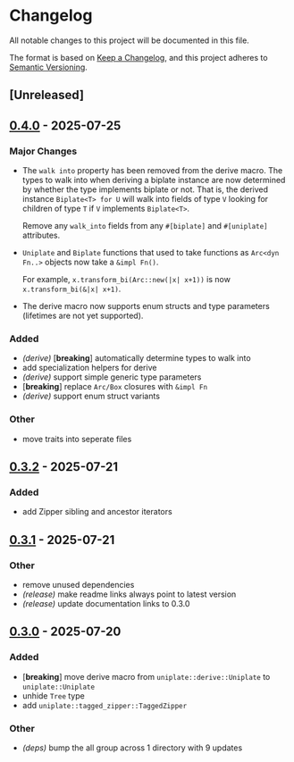 # Changelog

All notable changes to this project will be documented in this file.

The format is based on [Keep a Changelog](https://keepachangelog.com/en/1.0.0/),
and this project adheres to [Semantic Versioning](https://semver.org/spec/v2.0.0.html).

## [Unreleased]

## [0.4.0](https://github.com/conjure-cp/uniplate/compare/v0.3.2...v0.4.0) - 2025-07-25

### Major Changes

* The `walk into` property has been removed from the derive macro. The types to
  walk into when deriving a biplate instance are now determined by whether the
  type implements biplate or not. That is, the derived instance `Biplate<T> for
  U` will walk into fields of type `V` looking for children of type `T` if `V`
  implements `Biplate<T>`.

  Remove any `walk_into` fields from any `#[biplate]` and `#[uniplate]`
  attributes.

* `Uniplate` and `Biplate` functions that used to take functions as `Arc<dyn
  Fn..>` objects now take a `&impl Fn()`.

  For example, `x.transform_bi(Arc::new(|x| x+1))` is now `x.transform_bi(&|x| x+1)`.

* The derive macro now supports enum structs and type parameters (lifetimes are
  not yet supported).


### Added

- *(derive)* [**breaking**] automatically determine types to walk into
- add specialization helpers for derive
- *(derive)* support simple generic type parameters
- [**breaking**] replace `Arc/Box` closures with `&impl Fn`
- *(derive)* support enum struct variants

### Other

- move traits into seperate files

## [0.3.2](https://github.com/conjure-cp/uniplate/compare/v0.3.1...v0.3.2) - 2025-07-21

### Added

- add Zipper sibling and ancestor iterators

## [0.3.1](https://github.com/conjure-cp/uniplate/compare/v0.3.0...v0.3.1) - 2025-07-21

### Other

- remove unused dependencies
- *(release)* make readme links always point to latest version
- *(release)* update documentation links to 0.3.0

## [0.3.0](https://github.com/conjure-cp/uniplate/compare/v0.2.3...v0.3.0) - 2025-07-20

### Added

- [**breaking**] move derive macro from `uniplate::derive::Uniplate` to `uniplate::Uniplate`
- unhide `Tree` type
- add `uniplate::tagged_zipper::TaggedZipper`

### Other

- *(deps)* bump the all group across 1 directory with 9 updates
